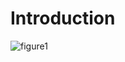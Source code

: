 # Introduction
![figure1](https://github.com/YidongSong/InterAb/blob/main/Model%20architecture.png)

